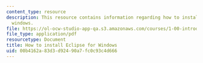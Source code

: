 ```yaml
---
content_type: resource
description: This resource contains information regarding how to install eclipse for
  windows.
file: https://ol-ocw-studio-app-qa.s3.amazonaws.com/courses/1-00-introduction-to-computers-and-engineering-problem-solving-spring-2012/00b4162a83d3d92490a7fc0c93c4d666_MIT1_00S12_Insl_Eclpse_Win.pdf
file_type: application/pdf
resourcetype: Document
title: How to install Eclipse for Windows
uid: 00b4162a-83d3-d924-90a7-fc0c93c4d666
---
```

